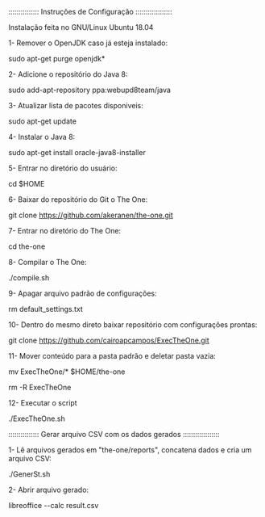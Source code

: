 ::::::::::::::: Instruções de Configuração ::::::::::::::::::

Instalação feita no GNU/Linux Ubuntu 18.04

1- Remover o OpenJDK caso já esteja instalado:

sudo apt-get purge openjdk*

2- Adicione o repositório do Java 8:

sudo add-apt-repository ppa:webupd8team/java

3- Atualizar lista de pacotes disponiveis:

sudo apt-get update

4- Instalar o Java 8:

sudo apt-get install oracle-java8-installer

5- Entrar no diretório do usuário:

cd $HOME

6- Baixar do repositório do Git o The One:

git clone https://github.com/akeranen/the-one.git

7- Entrar no diretório do The One:

cd the-one

8- Compilar o The One:

./compile.sh

9- Apagar arquivo padrão de configurações:

rm default_settings.txt

10- Dentro do mesmo direto baixar repositório com configurações prontas:

git clone https://github.com/cairoapcampos/ExecTheOne.git

11- Mover conteúdo para a pasta padrão e deletar pasta vazia:

mv ExecTheOne/* $HOME/the-one

rm -R ExecTheOne

12- Executar o script

./ExecTheOne.sh


::::::::::::::: Gerar arquivo CSV com os dados gerados ::::::::::::::::::

1- Lê arquivos gerados em "the-one/reports", concatena dados e cria um arquivo CSV:

./GenerSt.sh

2- Abrir arquivo gerado:

libreoffice --calc result.csv 
